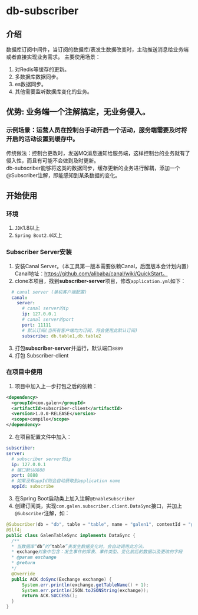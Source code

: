 # db-subscriber
## 介绍
数据库订阅中间件，当订阅的数据库/表发生数据改变时，主动推送消息给业务端或者直接实现业务需求。 主要使用场景：
  1. 对Redis等缓存的更新。
  2. 多数据库数据同步。
  3. es数据同步。
  4. 其他需要监听数据库变化的业务。
## 优势: 业务端一个注解搞定，无业务侵入。
### 示例场景：运营人员在控制台手动开启一个活动，服务端需要及时将开启的活动设置到缓存中。
  传统做法：控制台更改时，发送MQ消息通知给服务端，这样控制台的业务就有了侵入性，而且有可能不会做到及时更新。</br>
  db-subscriber能够将这类的数据同步，缓存更新的业务进行解耦，添加一个@Subscriber注解，即能感知到某条数据的变化。
## 开始使用
### 环境
  1. `JDK`1.8以上
  2. `Spring Boot2.0`以上
### Subscriber Server安装
  1. 安装Canal Server。（本工具第一版本需要依赖Canal，后面版本会计划内置）Canal地址：https://github.com/alibaba/canal/wiki/QuickStart。
  2. clone本项目，找到**subscriber-server**项目，修改`application.yml`如下：
  ```yaml
    # canal server (单机客户端配置)
    canal:
      server:
        # canal server的ip
        ip: 127.0.0.1
        # canal server的port
        port: 11111
        # 默认订阅(当所有客户端均为订阅，将会使用此默认订阅)
        subscribe: db.table1,db.table2
  ```
  3. 打包**subscriber-server**并运行，默认端口`8889`
  4. 打包 Subscriber-client

### 在项目中使用
  1. 项目中加入上一步打包之后的依赖：
  ```xml
<dependency>
    <groupId>com.galen</groupId>
    <artifactId>subscriber-client</artifactId>
    <version>1.0.0-RELEASE</version>
    <scope>compile</scope>
</dependency>
```
  2. 在项目配置文件中加入：
  ```yaml
subscriber:
  server:
    # subscriber server的ip
    ip: 127.0.0.1
    # 端口默认8888
    port: 8888
    # 如果没有appId则会自动获取到application name
    appId: subscribe
```
  3. 在Spring Boot启动类上加入注解`@EnableSubscriber`
  4. 创建订阅类，实现`com.galen.subscriber.client.DataSync`接口，并加上`@Subscriber`注解，如：
  ```java
@Subscriber(db = "db", table = "table", name = "galen1", contextId = "galenCtxId")
@Slf4j
public class GalenTableSync implements DataSync {
    /**
    * 当数据库“db”的“table”表发生数据变化时，会自动调用此方法。
    * exchange对象中包含：发生事件的库表、事件类型、变化前后的数据以及更改的字段
    * @param exchange
    * @return 
    */
    @Override
    public ACK doSync(Exchange exchange) {
        System.err.println(exchange.getTableName() + 1);
        System.err.println(JSON.toJSONString(exchange));
        return ACK.SUCCESS();
    }
}
```